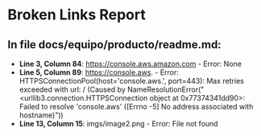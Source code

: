 # Broken Links Report

## In file docs/equipo/producto/readme.md:
- **Line 3, Column 84**: https://console.aws.amazon.com - Error: None
- **Line 5, Column 89**: https://console.aws. - Error: HTTPSConnectionPool(host='console.aws.', port=443): Max retries exceeded with url: / (Caused by NameResolutionError("<urllib3.connection.HTTPSConnection object at 0x77374341dd90>: Failed to resolve 'console.aws' ([Errno -5] No address associated with hostname)"))
- **Line 13, Column 15**: imgs/image2.png - Error: File not found
